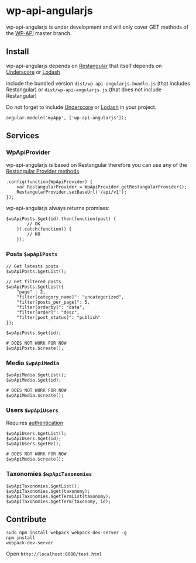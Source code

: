 wp-api-angularjs
================

wp-api-angularjs is under development and will only cover GET methods of the [WP-API](https://github.com/WP-API/WP-API) master branch.

## Install
 
wp-api-angularjs depends on [Restangular](https://github.com/mgonto/restangular) that itself depends on [Underscore](https://github.com/jashkenas/underscore) or [Lodash](https://github.com/lodash/lodash)

include the bundled version ```dist/wp-api-angularjs.bundle.js``` (that includes Restangular) or ```dist/wp-api-angularjs.js``` (that does not include Restangular)

Do not forget to include [Underscore](https://github.com/jashkenas/underscore) or [Lodash](https://github.com/lodash/lodash) in your project.

```
angular.module('myApp', ['wp-api-angularjs']);
```

## Services

### WpApiProvider

wp-api-angularjs is based on Restangular therefore you can use any of the [Restangular Provider methods](https://github.com/mgonto/restangular/tree/1.4.0#configuring-in-the-config)

```
.config(function(WpApiProvider) {
    var RestangularProvider = WpApiProvider.getRestangularProvider();
    RestangularProvider.setBaseUrl('/api/v1');
});
```

wp-api-angularjs always returns promises:

```
$wpApiPosts.$get(id).then(function(post) {
        // OK
    }).catch(function() {
        // KO
    });
```

### Posts ```$wpApiPosts```

```
// Get latests posts
$wpApiPosts.$getList();

// Get filtered posts
$wpApiPosts.$getList({
    "page" : 2,
    "filter[category_name]": "uncategorized",
    "filter[posts_per_page]": 5,
    "filter[orderby]": "date",
    "filter[order]": "desc",
    "filter[post_status]": "publish"
});

$wpApiPosts.$get(id);

# DOES NOT WORK FOR NOW
$wpApiPosts.$create();
```

### Media ```$wpApiMedia```

```
$wpApiMedia.$getList();
$wpApiMedia.$get(id);

# DOES NOT WORK FOR NOW
$wpApiMedia.$create();
```

### Users ```$wpApiUsers```

Requires [authentication](http://wp-api.org/guides/authentication.html)

```
$wpApiUsers.$getList();
$wpApiUsers.$get(id);
$wpApiUsers.$getMe();

# DOES NOT WORK FOR NOW
$wpApiMedia.$create();
```

### Taxonomies ```$wpApiTaxonomies```

```
$wpApiTaxonomies.$getList();
$wpApiTaxonomies.$get(taxonomy);
$wpApiTaxonomies.$getTermList(taxonomy);
$wpApiTaxonomies.$getTerm(taxonomy, id);
```

## Contribute

```
sudo npm install webpack webpack-dev-server -g
npm install
webpack-dev-server
```

Open ```http://localhost:8080/test.html```
